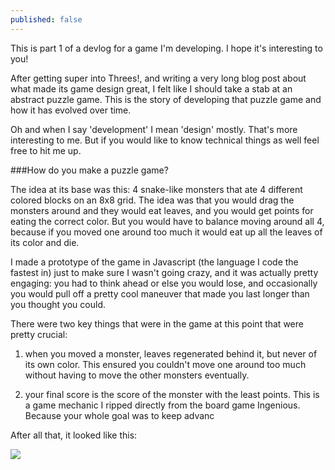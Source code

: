 ```yaml
---
published: false
---
```




<p class="intro">This is part 1 of a devlog for a game I'm developing. I hope it's interesting to you!</p>

After getting super into Threes!, and writing a very long blog post about what made its game design great, I felt like I should take a stab at an abstract puzzle game. This is the story of developing that puzzle game and how it has evolved over time.

Oh and when I say 'development' I mean 'design' mostly. That's more interesting to me. But if you would like to know technical things as well feel free to hit me up.

###How do you make a puzzle game?

The idea at its base was this: 4 snake-like monsters that ate 4 different colored blocks on an 8x8 grid. The idea was that you would drag the monsters around and they would eat leaves, and you would get points for eating the correct color. But you would have to balance moving around all 4, because if you moved one around too much it would eat up all the leaves of its color and die.

I made a prototype of the game in Javascript (the language I code the fastest in) just to make sure I wasn't going crazy, and it was actually pretty engaging: you had to think ahead or else you would lose, and occasionally you would pull off a pretty cool maneuver that made you last longer than you thought you could.

There were two key things that were in the game at this point that were pretty crucial:

1) when you moved a monster, leaves regenerated behind it, but never of its own color. This ensured you couldn't move one around too much without having to move the other monsters eventually.

2) your final score is the score of the monster with the least points. This is a game mechanic I ripped directly from the board game Ingenious. Because your whole goal was to keep advanc

After all that, it looked like this:

![](http://imgur.com/FFwvqSC)
